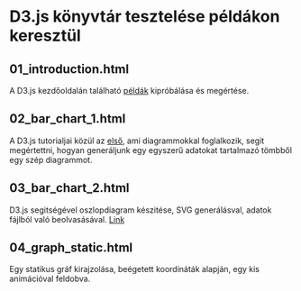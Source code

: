 # D3.js könyvtár tesztelése példákon keresztül

## 01_introduction.html
A D3.js kezdőoldalán található [példák](https://d3js.org/#introduction) kipróbálása és megértése.

## 02_bar_chart_1.html
A D3.js tutorialjai közül az [első](https://bost.ocks.org/mike/bar/), ami diagrammokkal foglalkozik, segit megértettni, hogyan generáljunk egy egyszerű adatokat tartalmazó tömbből egy szép diagrammot.

## 03_bar_chart_2.html
D3.js segitségével oszlopdiagram készitése, SVG generálásval, adatok fájlból való beolvasásával. [Link](https://bost.ocks.org/mike/bar/2/)

## 04_graph_static.html
Egy statikus gráf kirajzolása, beégetett koordináták alapján, egy kis animációval feldobva.